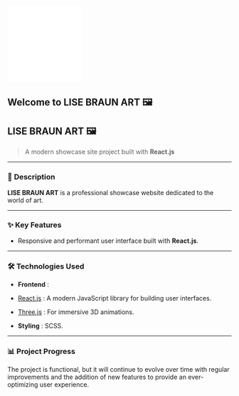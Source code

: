 <img title="lise braun art" alt="lise braun art" style="width:170px;" src="/src/assets/logo/logolbwhite.png" >

## Welcome to LISE BRAUN ART 🖼️

## LISE BRAUN ART 🖼️

> A modern showcase site project built with **React.js**

---

### 💎 **Description**

**LISE BRAUN ART** is a professional showcase website dedicated to the world of art.

---

### ✨ **Key Features**

- Responsive and performant user interface built with **React.js**.

---

### 🛠️ Technologies Used

- **Frontend** :

- [React.js](https://reactjs.org/) : A modern JavaScript library for building user interfaces.
- [Three.js](https://threejs.org/) : For immersive 3D animations.

- **Styling** : SCSS.

---

### 📊 Project Progress

The project is functional, but it will continue to evolve over time with regular improvements and the addition of new features to provide an ever-optimizing user experience.
